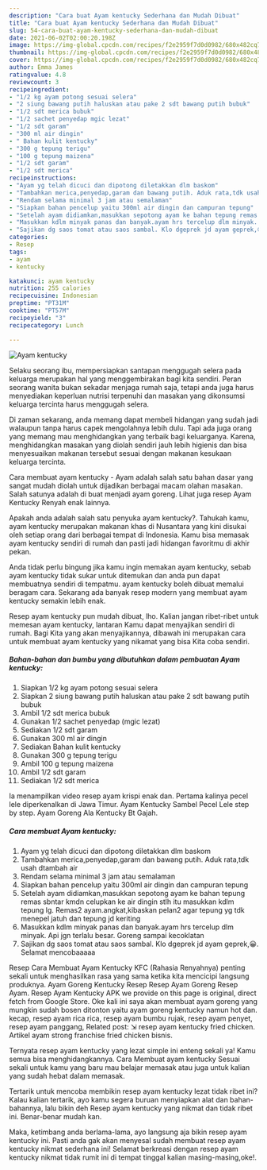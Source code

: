 ```yaml
---
description: "Cara buat Ayam kentucky Sederhana dan Mudah Dibuat"
title: "Cara buat Ayam kentucky Sederhana dan Mudah Dibuat"
slug: 54-cara-buat-ayam-kentucky-sederhana-dan-mudah-dibuat
date: 2021-06-02T02:00:20.198Z
image: https://img-global.cpcdn.com/recipes/f2e2959f7d0d0982/680x482cq70/ayam-kentucky-foto-resep-utama.jpg
thumbnail: https://img-global.cpcdn.com/recipes/f2e2959f7d0d0982/680x482cq70/ayam-kentucky-foto-resep-utama.jpg
cover: https://img-global.cpcdn.com/recipes/f2e2959f7d0d0982/680x482cq70/ayam-kentucky-foto-resep-utama.jpg
author: Emma James
ratingvalue: 4.8
reviewcount: 3
recipeingredient:
- "1/2 kg ayam potong sesuai selera"
- "2 siung bawang putih haluskan atau pake 2 sdt bawang putih bubuk"
- "1/2 sdt merica bubuk"
- "1/2 sachet penyedap mgic lezat"
- "1/2 sdt garam"
- "300 ml air dingin"
- " Bahan kulit kentucky"
- "300 g tepung terigu"
- "100 g tepung maizena"
- "1/2 sdt garam"
- "1/2 sdt merica"
recipeinstructions:
- "Ayam yg telah dicuci dan dipotong diletakkan dlm baskom"
- "Tambahkan merica,penyedap,garam dan bawang putih. Aduk rata,tdk usah dtambah air"
- "Rendam selama minimal 3 jam atau semalaman"
- "Siapkan bahan pencelup yaitu 300ml air dingin dan campuran tepung"
- "Setelah ayam didiamkan,masukkan sepotong ayam ke bahan tepung remas sbntar kmdn celupkan ke air dingin stlh itu masukkan kdlm tepung lg. Remas2 ayam.angkat,kibaskan pelan2 agar tepung yg tdk menepel jatuh dan tepung jd keriting"
- "Masukkan kdlm minyak panas dan banyak.ayam hrs tercelup dlm minyak. Api jgn terlalu besar. Goreng sampai kecoklatan"
- "Sajikan dg saos tomat atau saos sambal. Klo dgeprek jd ayam geprek,😀. Selamat mencobaaaaa"
categories:
- Resep
tags:
- ayam
- kentucky

katakunci: ayam kentucky 
nutrition: 255 calories
recipecuisine: Indonesian
preptime: "PT31M"
cooktime: "PT57M"
recipeyield: "3"
recipecategory: Lunch

---
```



![Ayam kentucky](https://img-global.cpcdn.com/recipes/f2e2959f7d0d0982/680x482cq70/ayam-kentucky-foto-resep-utama.jpg)

Selaku seorang ibu, mempersiapkan santapan menggugah selera pada keluarga merupakan hal yang menggembirakan bagi kita sendiri. Peran seorang  wanita bukan sekadar menjaga rumah saja, tetapi anda juga harus menyediakan keperluan nutrisi terpenuhi dan masakan yang dikonsumsi keluarga tercinta harus menggugah selera.

Di zaman  sekarang, anda memang dapat membeli hidangan yang sudah jadi walaupun tanpa harus capek mengolahnya lebih dulu. Tapi ada juga orang yang memang mau menghidangkan yang terbaik bagi keluarganya. Karena, menghidangkan masakan yang diolah sendiri jauh lebih higienis dan bisa menyesuaikan makanan tersebut sesuai dengan makanan kesukaan keluarga tercinta. 

Cara membuat ayam kentucky - Ayam adalah salah satu bahan dasar yang sangat mudah diolah untuk dijadikan berbagai macam olahan masakan. Salah satunya adalah di buat menjadi ayam goreng. Lihat juga resep Ayam Kentucky Renyah enak lainnya.

Apakah anda adalah salah satu penyuka ayam kentucky?. Tahukah kamu, ayam kentucky merupakan makanan khas di Nusantara yang kini disukai oleh setiap orang dari berbagai tempat di Indonesia. Kamu bisa memasak ayam kentucky sendiri di rumah dan pasti jadi hidangan favoritmu di akhir pekan.

Anda tidak perlu bingung jika kamu ingin memakan ayam kentucky, sebab ayam kentucky tidak sukar untuk ditemukan dan anda pun dapat membuatnya sendiri di tempatmu. ayam kentucky boleh dibuat memalui beragam cara. Sekarang ada banyak resep modern yang membuat ayam kentucky semakin lebih enak.

Resep ayam kentucky pun mudah dibuat, lho. Kalian jangan ribet-ribet untuk memesan ayam kentucky, lantaran Kamu dapat menyajikan sendiri di rumah. Bagi Kita yang akan menyajikannya, dibawah ini merupakan cara untuk membuat ayam kentucky yang nikamat yang bisa Kita coba sendiri.

<!--inarticleads1-->

##### Bahan-bahan dan bumbu yang dibutuhkan dalam pembuatan Ayam kentucky:

1. Siapkan 1/2 kg ayam potong sesuai selera
1. Siapkan 2 siung bawang putih haluskan atau pake 2 sdt bawang putih bubuk
1. Ambil 1/2 sdt merica bubuk
1. Gunakan 1/2 sachet penyedap (mgic lezat)
1. Sediakan 1/2 sdt garam
1. Gunakan 300 ml air dingin
1. Sediakan  Bahan kulit kentucky
1. Gunakan 300 g tepung terigu
1. Ambil 100 g tepung maizena
1. Ambil 1/2 sdt garam
1. Sediakan 1/2 sdt merica


Ia menampilkan video resep ayam krispi enak dan. Pertama kalinya pecel lele diperkenalkan di Jawa Timur. Ayam Kentucky Sambel Pecel Lele step by step. Ayam Goreng Ala Kentucky Bt Gajah. 

<!--inarticleads2-->

##### Cara membuat Ayam kentucky:

1. Ayam yg telah dicuci dan dipotong diletakkan dlm baskom
1. Tambahkan merica,penyedap,garam dan bawang putih. Aduk rata,tdk usah dtambah air
1. Rendam selama minimal 3 jam atau semalaman
1. Siapkan bahan pencelup yaitu 300ml air dingin dan campuran tepung
1. Setelah ayam didiamkan,masukkan sepotong ayam ke bahan tepung remas sbntar kmdn celupkan ke air dingin stlh itu masukkan kdlm tepung lg. Remas2 ayam.angkat,kibaskan pelan2 agar tepung yg tdk menepel jatuh dan tepung jd keriting
1. Masukkan kdlm minyak panas dan banyak.ayam hrs tercelup dlm minyak. Api jgn terlalu besar. Goreng sampai kecoklatan
1. Sajikan dg saos tomat atau saos sambal. Klo dgeprek jd ayam geprek,😀. Selamat mencobaaaaa


Resep Cara Membuat Ayam Kentucky KFC (Rahasia Renyahnya) penting sekali untuk menghasilkan rasa yang sama ketika kita mencicipi langsung produknya. Ayam Goreng Kentucky Resep Resep Ayam Goreng Resep Ayam. Resep Ayam Kentucky APK we provide on this page is original, direct fetch from Google Store. Oke kali ini saya akan membuat ayam goreng yang mungkin sudah bosen ditonton yaitu ayam goreng kentucky namun hot dan. kecap, resep ayam rica rica, resep ayam bumbu rujak, resep ayam penyet, resep ayam panggang, Related post: ⇲ resep ayam kentucky fried chicken. Artikel ayam strong franchise fried chicken bisnis. 

Ternyata resep ayam kentucky yang lezat simple ini enteng sekali ya! Kamu semua bisa menghidangkannya. Cara Membuat ayam kentucky Sesuai sekali untuk kamu yang baru mau belajar memasak atau juga untuk kalian yang sudah hebat dalam memasak.

Tertarik untuk mencoba membikin resep ayam kentucky lezat tidak ribet ini? Kalau kalian tertarik, ayo kamu segera buruan menyiapkan alat dan bahan-bahannya, lalu bikin deh Resep ayam kentucky yang nikmat dan tidak ribet ini. Benar-benar mudah kan. 

Maka, ketimbang anda berlama-lama, ayo langsung aja bikin resep ayam kentucky ini. Pasti anda gak akan menyesal sudah membuat resep ayam kentucky nikmat sederhana ini! Selamat berkreasi dengan resep ayam kentucky nikmat tidak rumit ini di tempat tinggal kalian masing-masing,oke!.

